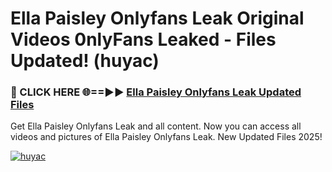 # Ella Paisley Onlyfans Leak Original Videos 0nlyFans Leaked - Files Updated! (huyac)

<h3>🔴 CLICK HERE 🌐==►► <a href="https://tinyurl.com/ms9xzufz" rel="nofollow">Ella Paisley Onlyfans Leak Updated Files</a></h3>

Get Ella Paisley Onlyfans Leak and all content. Now you can access all videos and pictures of Ella Paisley Onlyfans Leak. New Updated Files 2025!

[![huyac](https://i.imgur.com/ppqm5kG.gif)](https://tinyurl.com/ms9xzufz)

